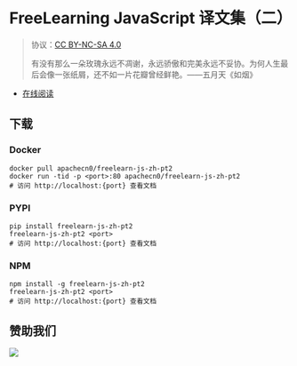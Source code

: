 # FreeLearning JavaScript 译文集（二）

> 协议：[CC BY-NC-SA 4.0](http://creativecommons.org/licenses/by-nc-sa/4.0/)
> 
> 有没有那么一朵玫瑰永远不凋谢，永远骄傲和完美永远不妥协。为何人生最后会像一张纸屑，还不如一片花瓣曾经鲜艳。——五月天《如烟》

* [在线阅读](https://fljs2.flygon.net)


## 下载

### Docker

```
docker pull apachecn0/freelearn-js-zh-pt2
docker run -tid -p <port>:80 apachecn0/freelearn-js-zh-pt2
# 访问 http://localhost:{port} 查看文档
```

### PYPI

```
pip install freelearn-js-zh-pt2
freelearn-js-zh-pt2 <port>
# 访问 http://localhost:{port} 查看文档
```

### NPM

```
npm install -g freelearn-js-zh-pt2
freelearn-js-zh-pt2 <port>
# 访问 http://localhost:{port} 查看文档
```

## 赞助我们

![](https://img-blog.csdnimg.cn/20200112005920729.png)
